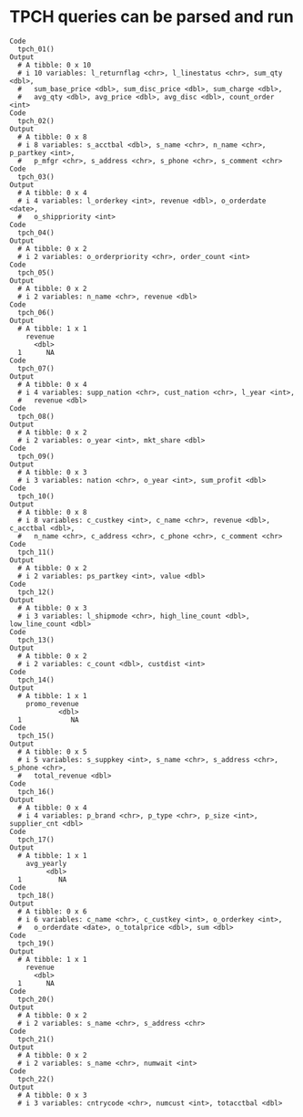 # TPCH queries can be parsed and run

    Code
      tpch_01()
    Output
      # A tibble: 0 x 10
      # i 10 variables: l_returnflag <chr>, l_linestatus <chr>, sum_qty <dbl>,
      #   sum_base_price <dbl>, sum_disc_price <dbl>, sum_charge <dbl>,
      #   avg_qty <dbl>, avg_price <dbl>, avg_disc <dbl>, count_order <int>
    Code
      tpch_02()
    Output
      # A tibble: 0 x 8
      # i 8 variables: s_acctbal <dbl>, s_name <chr>, n_name <chr>, p_partkey <int>,
      #   p_mfgr <chr>, s_address <chr>, s_phone <chr>, s_comment <chr>
    Code
      tpch_03()
    Output
      # A tibble: 0 x 4
      # i 4 variables: l_orderkey <int>, revenue <dbl>, o_orderdate <date>,
      #   o_shippriority <int>
    Code
      tpch_04()
    Output
      # A tibble: 0 x 2
      # i 2 variables: o_orderpriority <chr>, order_count <int>
    Code
      tpch_05()
    Output
      # A tibble: 0 x 2
      # i 2 variables: n_name <chr>, revenue <dbl>
    Code
      tpch_06()
    Output
      # A tibble: 1 x 1
        revenue
          <dbl>
      1      NA
    Code
      tpch_07()
    Output
      # A tibble: 0 x 4
      # i 4 variables: supp_nation <chr>, cust_nation <chr>, l_year <int>,
      #   revenue <dbl>
    Code
      tpch_08()
    Output
      # A tibble: 0 x 2
      # i 2 variables: o_year <int>, mkt_share <dbl>
    Code
      tpch_09()
    Output
      # A tibble: 0 x 3
      # i 3 variables: nation <chr>, o_year <int>, sum_profit <dbl>
    Code
      tpch_10()
    Output
      # A tibble: 0 x 8
      # i 8 variables: c_custkey <int>, c_name <chr>, revenue <dbl>, c_acctbal <dbl>,
      #   n_name <chr>, c_address <chr>, c_phone <chr>, c_comment <chr>
    Code
      tpch_11()
    Output
      # A tibble: 0 x 2
      # i 2 variables: ps_partkey <int>, value <dbl>
    Code
      tpch_12()
    Output
      # A tibble: 0 x 3
      # i 3 variables: l_shipmode <chr>, high_line_count <dbl>, low_line_count <dbl>
    Code
      tpch_13()
    Output
      # A tibble: 0 x 2
      # i 2 variables: c_count <dbl>, custdist <int>
    Code
      tpch_14()
    Output
      # A tibble: 1 x 1
        promo_revenue
                <dbl>
      1            NA
    Code
      tpch_15()
    Output
      # A tibble: 0 x 5
      # i 5 variables: s_suppkey <int>, s_name <chr>, s_address <chr>, s_phone <chr>,
      #   total_revenue <dbl>
    Code
      tpch_16()
    Output
      # A tibble: 0 x 4
      # i 4 variables: p_brand <chr>, p_type <chr>, p_size <int>, supplier_cnt <dbl>
    Code
      tpch_17()
    Output
      # A tibble: 1 x 1
        avg_yearly
             <dbl>
      1         NA
    Code
      tpch_18()
    Output
      # A tibble: 0 x 6
      # i 6 variables: c_name <chr>, c_custkey <int>, o_orderkey <int>,
      #   o_orderdate <date>, o_totalprice <dbl>, sum <dbl>
    Code
      tpch_19()
    Output
      # A tibble: 1 x 1
        revenue
          <dbl>
      1      NA
    Code
      tpch_20()
    Output
      # A tibble: 0 x 2
      # i 2 variables: s_name <chr>, s_address <chr>
    Code
      tpch_21()
    Output
      # A tibble: 0 x 2
      # i 2 variables: s_name <chr>, numwait <int>
    Code
      tpch_22()
    Output
      # A tibble: 0 x 3
      # i 3 variables: cntrycode <chr>, numcust <int>, totacctbal <dbl>

